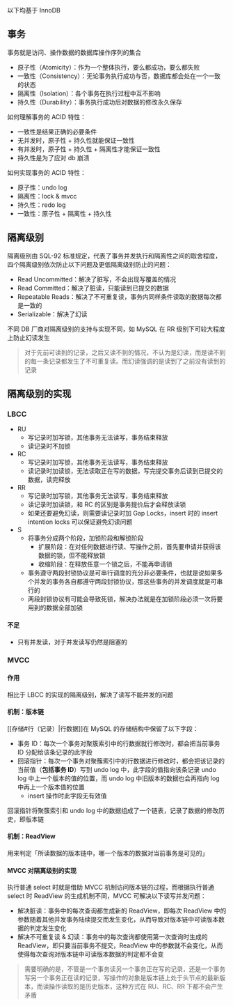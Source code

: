 以下均基于 InnoDB

## 事务

事务就是访问、操作数据的数据库操作序列的集合

* 原子性（Atomicity）：作为一个整体执行，要么都成功，要么都失败
* 一致性（Consistency）：无论事务执行成功与否，数据库都会处在一个一致的状态
* 隔离性（Isolation）：各个事务在执行过程中互不影响
* 持久性（Durability）：事务执行成功后对数据的修改永久保存

如何理解事务的 ACID 特性：

* 一致性是结果正确的必要条件
* 无并发时，原子性 + 持久性就能保证一致性
* 有并发时，原子性 + 持久性 + 隔离性才能保证一致性
* 持久性是为了应对 db 崩溃

如何实现事务的 ACID 特性：

* 原子性：undo log
* 隔离性：lock & mvcc
* 持久性：redo log
* 一致性：原子性 + 隔离性 + 持久性

## 隔离级别

隔离级别由 SQL-92 标准规定，代表了事务并发执行和隔离性之间的取舍程度，四个隔离级别依次防止以下问题及更低隔离级别防止的问题：

* Read Uncommitted：解决了脏写，不会出现写覆盖的情况
* Read Committed：解决了脏读，只能读到已提交的数据
* Repeatable Reads：解决了不可重复读，事务内同样条件读取的数据每次都是一致的
* Serializable：解决了幻读

不同 DB 厂商对隔离级别的支持与实现不同，如 MySQL 在 RR 级别下可较大程度上防止幻读发生

> 对于先前可读到的记录，之后又读不到的情况，不认为是幻读，而是读不到的每一条记录都发生了不可重复读。而幻读强调的是读到了之前没有读到的记录

## 隔离级别的实现

### LBCC

* RU
	* 写记录时加写锁，其他事务无法读写，事务结束释放
	* 读记录时不加锁
* RC
	* 写记录时加写锁，其他事务无法读写，事务结束释放
	* 读记录时加读锁，无法读取正在写的数据，写完提交事务后读到已提交的数据，读完释放
* RR
	* 写记录时加写锁，其他事务无法读写，事务结束释放
	* 读记录时加读锁，和 RC 的区别是事务提价后才会释放读锁
	* 如果还要避免幻读，则需要读记录时加 Gap Locks，insert 时的 insert intention locks 可以保证避免幻读问题
* S
	* 将事务分成两个阶段，加锁阶段和解锁阶段
		* 扩展阶段：在对任何数据进行读、写操作之前，首先要申请并获得该数据的锁，但不能释放锁
		* 收缩阶段：在释放任意一个锁之后，不能再申请锁
	* 事务遵守两段封锁协议是可串行调度的充分非必要条件，也就是说如果多个并发的事务各自都遵守两段封锁协议，那这些事务的并发调度就是可串行的
	* 两段封锁协议有可能会导致死锁，解决办法就是在加锁阶段必须一次将要用到的数据全部加锁
#### 不足

* 只有并发读，对于并发读写仍然是阻塞的

### MVCC

#### 作用

相比于 LBCC 的实现的隔离级别，解决了读写不能并发的问题

#### 机制：版本链

[[存储#行（记录）|行数据]]在 MySQL 的存储结构中保留了以下字段：

* 事务 ID：每次一个事务对聚簇索引中的行数据就行修改时，都会把当前事务 ID 分配给该条记录的此字段
* 回滚指针：每次一个事务对聚簇索引中的行数据进行修改时，都会把该记录的当前值（**包括事务 ID**）写到 undo log 中，此字段的值指向该条记录 undo log 中上一个版本的值的位置，而 undo log 中旧版本的数据也会再指向 log 中再上一个版本值的位置
	* insert 操作时此字段无有效值

回滚指针将聚簇索引和 undo log 中的数据组成了一个链表，记录了数据的修改历史，即版本链

#### 机制：ReadView

用来判定「所读数据的版本链中，哪一个版本的数据对当前事务是可见的」

#### MVCC 对隔离级别的实现

执行普通 select 时就是借助 MVCC 机制访问版本链的过程，而根据执行普通 select 时 ReadView 的生成机制不同，MVCC 可解决以下读写并发问题：

* 解决脏读：事务中的每次查询都生成新的 ReadView，即每次 ReadView 中的参数随着其他并发事务陆续提交而发生变化，从而导致对版本链中可读版本数据的判定发生变化
* 解决不可重复读 & 幻读：事务中的每次查询都使用第一次查询时生成的 ReadView，即只要当前事务不提交，ReadView 中的参数就不会变化，从而使得每次查询对版本链中可读版本数据的判定都不会变

> 需要明确的是，不管是一个事务读另一个事务正在写的记录，还是一个事务写另一个事务正在读的记录，写操作的对象是版本链上处于头节点的最新版本，而读操作读取的是历史版本，这种方式在 RU、RC、RR 下都不会产生矛盾